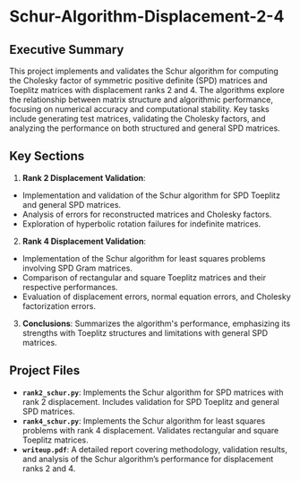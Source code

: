 # Schur-Algorithm-Displacement-2-4

## Executive Summary
This project implements and validates the Schur algorithm for computing the Cholesky factor of symmetric positive definite (SPD) matrices and Toeplitz matrices with displacement ranks 2 and 4. The algorithms explore the relationship between matrix structure and algorithmic performance, focusing on numerical accuracy and computational stability. Key tasks include generating test matrices, validating the Cholesky factors, and analyzing the performance on both structured and general SPD matrices.

## Key Sections
1. **Rank 2 Displacement Validation**:
  - Implementation and validation of the Schur algorithm for SPD Toeplitz and general SPD matrices.
  - Analysis of errors for reconstructed matrices and Cholesky factors.
  - Exploration of hyperbolic rotation failures for indefinite matrices.
2. **Rank 4 Displacement Validation**:
  - Implementation of the Schur algorithm for least squares problems involving SPD Gram matrices.
  - Comparison of rectangular and square Toeplitz matrices and their respective performances.
  - Evaluation of displacement errors, normal equation errors, and Cholesky factorization errors.
3. **Conclusions**: Summarizes the algorithm's performance, emphasizing its strengths with Toeplitz structures and limitations with general SPD matrices.

## Project Files
- **`rank2_schur.py`**: Implements the Schur algorithm for SPD matrices with rank 2 displacement. Includes validation for SPD Toeplitz and general SPD matrices.
- **`rank4_schur.py`**: Implements the Schur algorithm for least squares problems with rank 4 displacement. Validates rectangular and square Toeplitz matrices.
- **`writeup.pdf`**: A detailed report covering methodology, validation results, and analysis of the Schur algorithm’s performance for displacement ranks 2 and 4.
